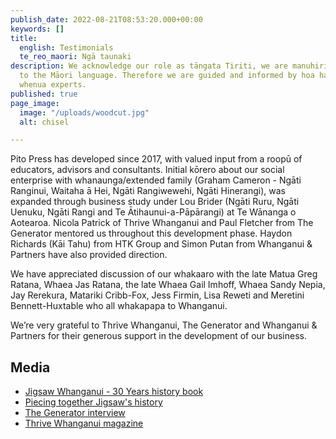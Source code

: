 ```yaml
---
publish_date: 2022-08-21T08:53:20.000+00:00
keywords: []
title:
  english: Testimonials
  te_reo_maori: Ngā taunaki
description: We acknowledge our role as tāngata Tiriti, we are manuhiri with no birthright
  to the Māori language. Therefore we are guided and informed by hoa haere and tāngata
  whenua experts.
published: true
page_image:
  image: "/uploads/woodcut.jpg"
  alt: chisel

---
```

Pito Press has developed since 2017, with valued input from a roopū of educators, advisors and consultants. Initial kōrero about our social enterprise with whanaunga/extended family (Graham Cameron - Ngāti Ranginui, Waitaha ā Hei, Ngāti Rangiwewehi, Ngāti Hinerangi), was expanded through business study under Lou Brider (Ngāti Ruru, Ngāti Uenuku, Ngāti Rangi and Te Ātihaunui-a-Pāpārangi) at Te Wānanga o Aotearoa. Nicola Patrick of Thrive Whanganui and Paul Fletcher from The Generator mentored us throughout this development phase. Haydon Richards (Kāi Tahu) from HTK Group and Simon Putan from Whanganui & Partners have also provided direction.

We have appreciated discussion of our whakaaro with the late Matua Greg Ratana, Whaea Jas Ratana, the late Whaea Gail Imhoff, Whaea Sandy Nepia, Jay Rerekura, Matariki Cribb-Fox, Jess Firmin, Lisa Reweti and Meretini Bennett-Huxtable who all whakapapa to Whanganui.

We’re very grateful to Thrive Whanganui, The Generator and Whanganui & Partners for their generous support in the development of our business.

## Media

* [Jigsaw Whanganui - 30 Years history book](https://www.facebook.com/204023749636631/posts/kay-benseman-writing-history-of-jigsaw-for-their-30thjigsaw-whanganui-will-be-ce/2760475407324773/)
* [Piecing together Jigsaw's history](https://www.nzherald.co.nz/whanganui-chronicle/news/piecing-together-jigsaws-history/VJQWJROVMU2JNZZTMPBZ7X5I54/)
* [The Generator interview](https://www.youtube.com/watch?v=mfuZ2VVNLvo) 
* [Thrive Whanganui magazine](https://indd.adobe.com/view/941cc354-ffff-4e9f-bc7d-4b8cbca9b8ab)